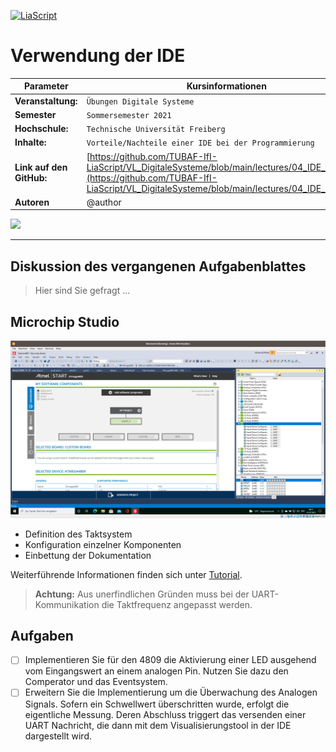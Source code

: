 <!--
author:   Sebastian Zug, Karl Fessel
email:    sebastian.zug@informatik.tu-freiberg.de

version:  0.0.3
language: de
narrator: Deutsch Female

import:  https://raw.githubusercontent.com/liascript-templates/plantUML/master/README.md
         https://github.com/LiaTemplates/AVR8js/main/README.md

icon: https://upload.wikimedia.org/wikipedia/commons/d/de/Logo_TU_Bergakademie_Freiberg.svg
-->

[![LiaScript](https://raw.githubusercontent.com/LiaScript/LiaScript/master/badges/course.svg)](https://liascript.github.io/course/?https://github.com/TUBAF-IfI-LiaScript/VL_DigitaleSysteme/main/exercises/04_IDE_4809.md#1)

# Verwendung der IDE

| Parameter                | Kursinformationen                                                                                                                                                                    |
| ------------------------ | ------------------------------------------------------------------------------------------------------------------------------------------------------------------------------------ |
| **Veranstaltung:**       | `Übungen Digitale Systeme`                                                                                                                                                      |
| **Semester**             | `Sommersemester 2021`                                                                                                                                                                |
| **Hochschule:**          | `Technische Universität Freiberg`                                                                                                                                                    |
| **Inhalte:**             | `Vorteile/Nachteile einer IDE bei der Programmierung`                                                                                            |
| **Link auf den GitHub:** | [https://github.com/TUBAF-IfI-LiaScript/VL_DigitaleSysteme/blob/main/lectures/04_IDE_4809.md](https://github.com/TUBAF-IfI-LiaScript/VL_DigitaleSysteme/blob/main/lectures/04_IDE_4809.md) |
| **Autoren**              | @author                                                                                                                                                                              |

![](https://media.giphy.com/media/3gttGAxMSSofe/giphy-downsized.gif)

---

## Diskussion des vergangenen Aufgabenblattes

> Hier sind Sie gefragt ...

## Microchip Studio

![Bild](../images/exercises/MicrochipStudio.png "Snapshot der IDE")

+ Definition des Taktsystem
+ Konfiguration einzelner Komponenten
+ Einbettung der Dokumentation

Weiterführende Informationen finden sich unter [Tutorial](https://onlinedocs.microchip.com/pr/GUID-54E8AE06-C4C4-430C-B316-1C19714D122B-en-US-2/index.html?GUID-56E76D63-B972-4917-AC33-1D2619DB0C26).

> **Achtung:** Aus unerfindlichen Gründen muss bei der UART-Kommunikation die Taktfrequenz angepasst werden.

## Aufgaben

- [ ] Implementieren Sie für den 4809 die Aktivierung einer LED ausgehend vom Eingangswert an einem analogen Pin. Nutzen Sie dazu den Comperator und das Eventsystem.
- [ ] Erweitern Sie die Implementierung um die Überwachung des Analogen Signals. Sofern ein Schwellwert überschritten wurde, erfolgt die eigentliche Messung. Deren Abschluss triggert das versenden einer UART Nachricht, die dann mit dem Visualisierungstool in der IDE dargestellt wird.

